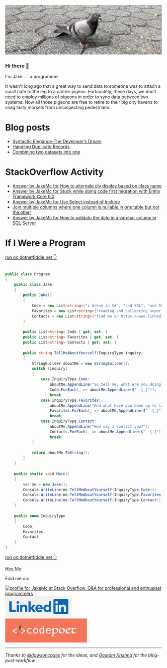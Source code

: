 [![Header](https://github.com/jakemclelland/jakemclelland/blob/main/assets/Pigeon%2020220904-02.png "Header")](https://jakemclelland.github.io/cv/)

### Hi there 👋

I'm Jake. . . a programmer

<p>It wasn't long ago that a great way to send data to someone was to attach a small note to the leg to a carrier pigeon. Fortunately, these days, we don’t need to employ millions of pigeons in order to sync data between two systems. Now all those pigeons are free to retire to their big city havens to snag tasty morsels from unsuspecting pedestrians.</p>

# Blog posts
<!-- BLOG-POST-LIST:START -->
- [Syntactic Elegance-The Developer’s Dream](https://dev.to/jakemclelland/syntactic-elegance-the-developers-dream-329b)
- [Handling Duplicate Records](https://dev.to/jakemclelland/handling-duplicate-records-4l57)
- [Combining two datasets into one](https://dev.to/jakemclelland/combining-two-datasets-into-one-3826)
<!-- BLOG-POST-LIST:END -->

# StackOverflow Activity
<!-- STACKOVERFLOW:START -->
- [Answer by JakeMc for How to alternate div display based on class name](https://stackoverflow.com/questions/77867345/how-to-alternate-div-display-based-on-class-name/77867544#77867544)
- [Answer by JakeMc for Stuck while doing code first migration with Entity Framework Core 6.0](https://stackoverflow.com/questions/73557508/stuck-while-doing-code-first-migration-with-entity-framework-core-6-0/73558756#73558756)
- [Answer by JakeMc for Use Select instead of Include](https://stackoverflow.com/questions/73309174/use-select-instead-of-include/73506720#73506720)
- [Join multiple columns where one column is nullable in one table but not the other](https://stackoverflow.com/questions/73493381/join-multiple-columns-where-one-column-is-nullable-in-one-table-but-not-the-othe)
- [Answer by JakeMc for How to validate the date in a varchar column in SQL Server](https://stackoverflow.com/questions/72097021/how-to-validate-the-date-in-a-varchar-column-in-sql-server/72179170#72179170)
<!-- STACKOVERFLOW:END -->

# If I Were a Program
<a href="https://dotnetfiddle.net/HGqeVp">run on dotnetfiddle.net :point_down:</a>
```c#

public class Program
{
	public class Jake
	{
		public Jake()
		{
			Code = new List<string>{"i dream in C#", "and SQL", "and SSIS", "my nightmares usually involve JavaScript", "but Swift and React Native seems pretty interesting"};
			Favorites = new List<string>{"reading and collecting super old books", "i'm a huge fan of the ancient art of bonsai", "i also have an aquascape aquarium"};
			Contacts = new List<string>{"find me on https://www.linkedin.com/in/jakemclelland", "or hire me at https://www.codepoetllc.com"};
		}

		public List<string> Code { get; set; }
		public List<string> Favorites { get; set; }
		public List<string> Contacts { get; set; }

		public string TellMeAboutYourself(InquiryType inquiry)
		{
			StringBuilder aboutMe = new StringBuilder();
			switch (inquiry)
			{
				case InquiryType.Code:
					aboutMe.AppendLine("So tell me, what are you doing these days?");
					Code.ForEach(_ => aboutMe.AppendLine($"  {_}"));
					break;
				case InquiryType.Favorites:
					aboutMe.AppendLine("And what have you been up to lately?");
					Favorites.ForEach(_ => aboutMe.AppendLine($"  {_}"));
					break;
				case InquiryType.Contact:
					aboutMe.AppendLine("How may I contact you?");
					Contacts.ForEach(_ => aboutMe.AppendLine($"  {_}"));
					break;
			}
			
			return aboutMe.ToString();
		}
	}

	public static void Main()
	{
		var me = new Jake();
		Console.WriteLine(me.TellMeAboutYourself(InquiryType.Code));
		Console.WriteLine(me.TellMeAboutYourself(InquiryType.Favorites));
		Console.WriteLine(me.TellMeAboutYourself(InquiryType.Contact));
	}

	public enum InquiryType
	{
		Code,
		Favorites,
		Contact
	}	
}
```
<a href="https://dotnetfiddle.net/HGqeVp">run on dotnetfiddle.net :point_up_2:</a>

<p><a href="https://forms.gle/XbNLBM1YMcb7UNzz7">Hire Me</a></p>

<p>Find me on:</p>
<a href="https://stackoverflow.com/users/2859272/jakemc"><img src="https://stackoverflow.com/users/flair/2859272.png?theme=dark" width="208" height="58" alt="profile for JakeMc at Stack Overflow, Q&amp;A for professional and enthusiast programmers" title="profile for JakeMc at Stack Overflow, Q&amp;A for professional and enthusiast programmers"></a>

<div class="badge-base LI-profile-badge" data-locale="en_US" data-size="large" data-theme="dark" data-type="VERTICAL" data-vanity="jakemclelland" data-version="v1"><a class="badge-base__link LI-simple-link" href="https://www.linkedin.com/in/jakemclelland?trk=profile-badge"><img alt="Linked In Logo" src="https://github.com/jakemclelland/jakemclelland/blob/main/assets/linked-in-logo.jpg"></a></div>

<div>
   <a href="https://www.codepoetllc.com"><img alt="Codepoet Logo" src="https://github.com/jakemclelland/jakemclelland/blob/main/assets/codepoet-logo.jpg"></a>
</div>

---
      
<div>
	<i>Thanks to <a href="https://dev.to/dawsoncodes">@dawsoncodes</a> for the ideas, and <a href="https://github.com/gautamkrishnar">Gautam Krishna</a> for the blog-post-workflow</i>
</div>
